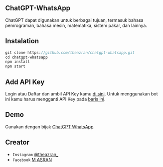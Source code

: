 ## ChatGPT-WhatsApp

ChatGPT dapat digunakan untuk berbagai tujuan, termasuk bahasa pemrograman, bahasa mesin, matematika, sistem pakar, dan lainnya.

## Instalation

```javascript
git clone https://github.com/theazran/chatgpt-whatsapp.git
cd chatgpt-whatsapp
npm install
npm start
```

## Add API Key

Login atau Daftar dan ambil API Key kamu [di sini](https://beta.openai.com/account/api-keys).
Untuk menggunakan bot ini kamu harus mengganti API Key pada [baris ini](https://github.com/theazran/chatgpt-whatsapp/blob/master/src/config.js#L8).

## Demo

Gunakan dengan bijak [ChatGPT WhatsApp](https://s.id/chatGPT)

## Creator

- `Instagram` [@theazran\_](https://instagram.com/theazran_)
- `Facebook` [M ASRAN](https://fb.com/theazran)
